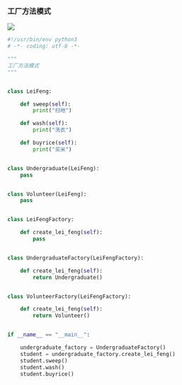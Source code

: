 ### 工厂方法模式



![](https://upload-images.jianshu.io/upload_images/14073259-a2b46d85dd9f5102.png?imageMogr2/auto-orient/strip%7CimageView2/2/w/1240)



```python
#!/usr/bin/env python3
# -*- coding: utf-8 -*-

"""
工厂方法模式
"""


class LeiFeng:

    def sweep(self):
        print("扫地")

    def wash(self):
        print("洗衣")

    def buyrice(self):
        print("买米")


class Undergraduate(LeiFeng):
    pass


class Volunteer(LeiFeng):
    pass


class LeiFengFactory:

    def create_lei_feng(self):
        pass


class UndergraduateFactory(LeiFengFactory):

    def create_lei_feng(self):
        return Undergraduate()


class VolunteerFactory(LeiFengFactory):

    def create_lei_feng(self):
        return Volunteer()


if __name__ == "__main__":

    undergraduate_factory = UndergraduateFactory()
    student = undergraduate_factory.create_lei_feng()
    student.sweep()
    student.wash()
    student.buyrice()

```



